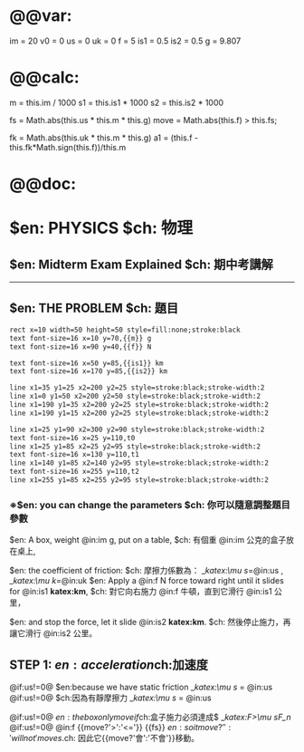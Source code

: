 # @@var:
im = 20
v0 = 0
us = 0
uk = 0
f = 5
is1 = 0.5
is2 = 0.5
g = 9.807

# @@calc:
m = this.im / 1000
s1 = this.is1 * 1000
s2 = this.is2 * 1000

fs = Math.abs(this.us * this.m * this.g)
move = Math.abs(this.f) > this.fs;

fk = Math.abs(this.uk * this.m * this.g)
a1 = (this.f - this.fk*Math.sign(this.f))/this.m
# @@doc:
# $en: PHYSICS $ch: 物理
## $en: Midterm Exam Explained $ch: 期中考講解
---
## $en: THE PROBLEM $ch: 題目

``` svg 350x150
rect x=10 width=50 height=50 style=fill:none;stroke:black
text font-size=16 x=10 y=70,{{m}} g
text font-size=16 x=90 y=40,{{f}} N

text font-size=16 x=50 y=85,{{is1}} km
text font-size=16 x=170 y=85,{{is2}} km

line x1=35 y1=25 x2=200 y2=25 style=stroke:black;stroke-width:2
line x1=0 y1=50 x2=200 y2=50 style=stroke:black;stroke-width:2
line x1=190 y1=35 x2=200 y2=25 style=stroke:black;stroke-width:2
line x1=190 y1=15 x2=200 y2=25 style=stroke:black;stroke-width:2

line x1=25 y1=90 x2=300 y2=90 style=stroke:black;stroke-width:2
text font-size=16 x=25 y=110,t0
line x1=25 y1=85 x2=25 y2=95 style=stroke:black;stroke-width:2
text font-size=16 x=130 y=110,t1
line x1=140 y1=85 x2=140 y2=95 style=stroke:black;stroke-width:2
text font-size=16 x=255 y=110,t2
line x1=255 y1=85 x2=255 y2=95 style=stroke:black;stroke-width:2
```

### ※$en: you can change the parameters $ch: 你可以隨意調整題目參數

$en: A box, weight @in:im g, put on a table,
$ch: 有個重 @in:im 公克的盒子放在桌上,

$en: the coefficient of friction:
$ch: 摩擦力係數為：
__katex:\\mu _s__=@in:us , __katex:\\mu _k__=@in:uk
$en: Apply a @in:f N force toward right until it slides for @in:is1 __katex:km__,
$ch: 對它向右施力 @in:f 牛頓，直到它滑行 @in:is1 公里，

$en: and stop the force, let it slide @in:is2 __katex:km__.
$ch: 然後停止施力，再讓它滑行 @in:is2 公里。

## STEP 1: $en:acceleration$ch:加速度
@if:us!=0@ $en:because we have static friction __katex:\\mu _s__ = @in:us
@if:us!=0@ $ch:因為有靜摩擦力 __katex:\\mu _s__ = @in:us

@if:us!=0@ $en:the box only move if$ch:盒子施力必須達成$  __katex:F>\\mu _sF_n__
@if:us!=0@ @in:f {{move?'>':'<='}} {{fs}} $en: so it {{move?'':'will not'}} moves.$ch: 因此它{{move?'會':'不會'}}移動。
